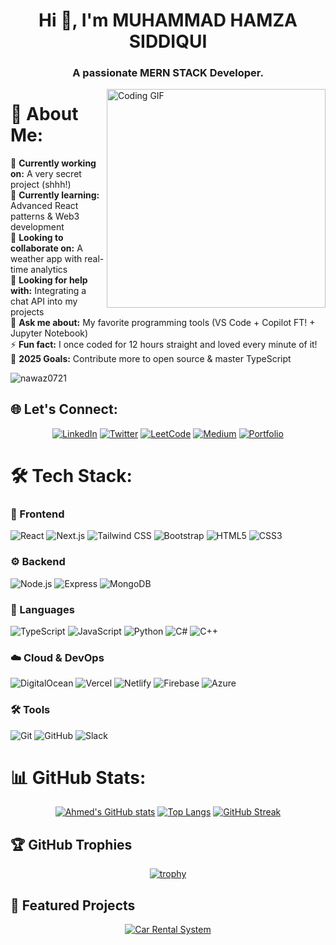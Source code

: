 <!--START_SECTION:waka-->

<h1 align="center">Hi 👋, I'm MUHAMMAD HAMZA SIDDIQUI</h1>
<h3 align="center">A passionate MERN STACK Developer.</h3>



<!-- Animated divider -->



<img align="right" alt="Coding GIF" width="350" src="https://media.tenor.com/NOYF3f82b_gAAAAC/programmer.gif">


# 💫 About Me:
🔭 **Currently working on:** A very secret project (shhh!)  
🌱 **Currently learning:** Advanced React patterns & Web3 development  
👯 **Looking to collaborate on:** A weather app with real-time analytics  
🤝 **Looking for help with:** Integrating a chat API into my projects  
💬 **Ask me about:** My favorite programming tools (VS Code + Copilot FT! + Jupyter Notebook)  
⚡ **Fun fact:** I once coded for 12 hours straight and loved every minute of it!  
🎯 **2025 Goals:** Contribute more to open source & master TypeScript  

<p align="left"> <img src="https://komarev.com/ghpvc/?username=nawaz0721&label=Profile%20views&color=0e75b6&style=flat" alt="nawaz0721" /> </p>


## 🌐 Let's Connect:
<div align="center">
  
[![LinkedIn](https://img.shields.io/badge/LinkedIn-0A66C2?style=for-the-badge&logo=linkedin&logoColor=white)](https://www.linkedin.com/in/ahmed-nawaz-gondal-64b79b262/)
[![Twitter](https://img.shields.io/badge/Twitter-1DA1F2?style=for-the-badge&logo=twitter&logoColor=white)](https://twitter.com/)
[![LeetCode](https://img.shields.io/badge/LeetCode-FFA116?style=for-the-badge&logo=leetcode&logoColor=black)](https://leetcode.com/)
[![Medium](https://img.shields.io/badge/Medium-12100E?style=for-the-badge&logo=medium&logoColor=white)](https://medium.com/)
[![Portfolio](https://img.shields.io/badge/Portfolio-%23000000.svg?style=for-the-badge&logo=firefox&logoColor=#FF7139)](https://nawaz0721.vercel.app/)

</div>

# 🛠 Tech Stack:
### 🎨 Frontend
![React](https://img.shields.io/badge/React-61DAFB?style=for-the-badge&logo=react&logoColor=black)
![Next.js](https://img.shields.io/badge/Next.js-000000?style=for-the-badge&logo=nextdotjs&logoColor=white)
![Tailwind CSS](https://img.shields.io/badge/Tailwind_CSS-38B2AC?style=for-the-badge&logo=tailwind-css&logoColor=white)
![Bootstrap](https://img.shields.io/badge/Bootstrap-7952B3?style=for-the-badge&logo=bootstrap&logoColor=white)
![HTML5](https://img.shields.io/badge/HTML5-E34F26?style=for-the-badge&logo=html5&logoColor=white)
![CSS3](https://img.shields.io/badge/CSS3-1572B6?style=for-the-badge&logo=css3&logoColor=white)

### ⚙️ Backend
![Node.js](https://img.shields.io/badge/Node.js-339933?style=for-the-badge&logo=nodedotjs&logoColor=white)
![Express](https://img.shields.io/badge/Express-000000?style=for-the-badge&logo=express&logoColor=white)
![MongoDB](https://img.shields.io/badge/MongoDB-47A248?style=for-the-badge&logo=mongodb&logoColor=white)

### 📜 Languages
![TypeScript](https://img.shields.io/badge/TypeScript-3178C6?style=for-the-badge&logo=typescript&logoColor=white)
![JavaScript](https://img.shields.io/badge/JavaScript-F7DF1E?style=for-the-badge&logo=javascript&logoColor=black)
![Python](https://img.shields.io/badge/Python-3776AB?style=for-the-badge&logo=python&logoColor=white)
![C#](https://img.shields.io/badge/C%23-239120?style=for-the-badge&logo=c-sharp&logoColor=white)
![C++](https://img.shields.io/badge/C%2B%2B-00599C?style=for-the-badge&logo=c%2B%2B&logoColor=white)

### ☁️ Cloud & DevOps
![DigitalOcean](https://img.shields.io/badge/DigitalOcean-0080FF?style=for-the-badge&logo=digitalocean&logoColor=white)
![Vercel](https://img.shields.io/badge/Vercel-000000?style=for-the-badge&logo=vercel&logoColor=white)
![Netlify](https://img.shields.io/badge/Netlify-00C7B7?style=for-the-badge&logo=netlify&logoColor=white)
![Firebase](https://img.shields.io/badge/Firebase-FFCA28?style=for-the-badge&logo=firebase&logoColor=black)
![Azure](https://img.shields.io/badge/Azure-0089D6?style=for-the-badge&logo=microsoft-azure&logoColor=white)

### 🛠️ Tools
![Git](https://img.shields.io/badge/Git-F05032?style=for-the-badge&logo=git&logoColor=white)
![GitHub](https://img.shields.io/badge/GitHub-181717?style=for-the-badge&logo=github&logoColor=white)
![Slack](https://img.shields.io/badge/Slack-4A154B?style=for-the-badge&logo=slack&logoColor=white)

# 📊 GitHub Stats:
<div align="center">
  
[![Ahmed's GitHub stats](https://github-readme-stats.vercel.app/api?username=nawaz0721&show_icons=true&theme=radical&hide_border=true&include_all_commits=true&count_private=true&line_height=24)](https://github.com/nawaz0721)
[![Top Langs](https://github-readme-stats.vercel.app/api/top-langs/?username=nawaz0721&layout=compact&theme=radical&hide_border=true&langs_count=8)](https://github.com/nawaz0721)
[![GitHub Streak](https://streak-stats.demolab.com?user=nawaz0721&theme=radical&hide_border=true&date_format=j%20M%5B%20Y%5D)](https://git.io/streak-stats)

</div>

## 🏆 GitHub Trophies
<div align="center">
  
[![trophy](https://github-profile-trophy.vercel.app/?username=nawaz0721&theme=radical&margin-w=15&margin-h=15&no-frame=true&no-bg=true&column=4)](https://github.com/ryo-ma/github-profile-trophy)

</div>

## 🚀 Featured Projects
<div align="center">
  <a href="https://github.com/nawaz0721/Car-Rental">
    <img src="https://github-readme-stats.vercel.app/api/pin/?username=nawaz0721&repo=Car-Rental&theme=radical&show_owner=true" alt="Car Rental System" />
  </a>
</div>
<!--END_SECTION:waka-->
